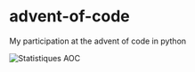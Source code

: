 # advent-of-code

My participation at the advent of code in python

![Statistiques AOC](https://aoc-stats.vercel.app/api/card?username=mbido&totalStars=108&currentYearStars=8&currentDay=4&completedDays=4&currentYear=2024)